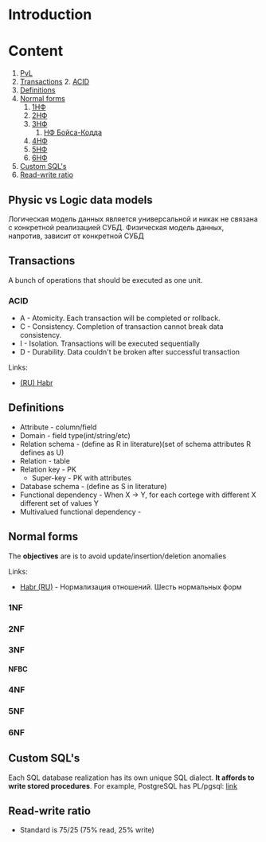 # Introduction

# Content
1. [PvL](#physic-vs-logic-data-models)
2. [Transactions](#Transactions)
   2. [ACID](#acid)
3. [Definitions](#definitions)
4. [Normal forms](#normal-forms)
   1. [1НФ](#1nf)
   2. [2НФ](#2nf)
   3. [3НФ](#3nf)
      1. [НФ Бойса-Кодда](#nfbc)
   4. [4НФ](#4nf)
   5. [5НФ](#5nf)
   6. [6НФ](#6nf)
5. [Custom SQL's](#custom-sqls)
6. [Read-write ratio](#read-write-ratio)

## Physic vs Logic data models
Логическая модель данных является универсальной и 
никак не связана с конкретной реализацией СУБД. 
Физическая модель данных, напротив, зависит от конкретной СУБД

## Transactions
A bunch of operations that should be executed as one unit.
### ACID
- A - Atomicity. Each transaction will be completed or rollback.  
- C - Consistency. Completion of transaction cannot break data consistency.  
- I - Isolation. Transactions will be executed sequentially   
- D - Durability. Data couldn't be broken after successful transaction  

Links:
- [(RU) Habr](https://habr.com/en/post/317884/)

## Definitions
- Attribute - column/field
- Domain - field type(int/string/etc)
- Relation schema - (define as R in literature)(set of schema attributes R defines as U)
- Relation - table
- Relation key - PK
  - Super-key - PK with attributes
- Database schema - (define as S in literature)
- Functional dependency - When X -> Y, for each cortege with different X different set of values Y
- Multivalued functional dependency - 

## Normal forms
The **objectives** are is to avoid update/insertion/deletion anomalies

Links:
- [Habr (RU)](https://habr.com/ru/post/254773/) - Нормализация отношений. Шесть нормальных форм
### 1NF
### 2NF
### 3NF
#### NFBC
### 4NF
### 5NF
### 6NF

## Custom SQL's
Each SQL database realization has its own unique SQL dialect. **It affords to write stored procedures**.
For example, PostgreSQL has PL/pgsql: [link](https://www.postgresql.org/docs/current/plpgsql.html)

## Read-write ratio
- Standard is 75/25 (75% read, 25% write)
